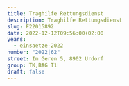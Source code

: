 ```yaml
---
title: Traghilfe Rettungsdienst
description: Traghilfe Rettungsdienst
slug: F22015892
date: 2022-12-12T09:56:00+02:00
years:
  - einsaetze-2022
number: "2022|62"
street: Im Geren 5, 8902 Urdorf
group: TK,BAG T1
draft: false
---
```

